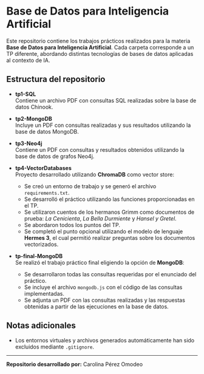 # Base de Datos para Inteligencia Artificial

Este repositorio contiene los trabajos prácticos realizados para la materia **Base de Datos para Inteligencia Artificial**. Cada carpeta corresponde a un TP diferente, abordando distintas tecnologías de bases de datos aplicadas al contexto de IA.

## Estructura del repositorio

- **tp1-SQL**  
  Contiene un archivo PDF con consultas SQL realizadas sobre la base de datos Chinook.

- **tp2-MongoDB**  
  Incluye un PDF con consultas realizadas y sus resultados utilizando la base de datos MongoDB.

- **tp3-Neo4j**  
  Contiene un PDF con consultas y resultados obtenidos utilizando la base de datos de grafos Neo4j.

- **tp4-VectorDatabases**  
  Proyecto desarrollado utilizando **ChromaDB** como vector store:

  - Se creó un entorno de trabajo y se generó el archivo `requirements.txt`.
  - Se desarrolló el práctico utilizando las funciones proporcionadas en el TP.
  - Se utilizaron cuentos de los hermanos Grimm como documentos de prueba: _La Cenicienta_, _La Bella Durmiente_ y _Hansel y Gretel_.
  - Se abordaron todos los puntos del TP.
  - Se completó el punto opcional utilizando el modelo de lenguaje **Hermes 3**, el cual permitió realizar preguntas sobre los documentos vectorizados.

- **tp-final-MongoDB**  
  Se realizó el trabajo práctico final eligiendo la opción de **MongoDB**:

  - Se desarrollaron todas las consultas requeridas por el enunciado del práctico.
  - Se incluye el archivo `mongodb.js` con el código de las consultas implementadas.
  - Se adjunta un PDF con las consultas realizadas y las respuestas obtenidas a partir de las ejecuciones en la base de datos.

## Notas adicionales

- Los entornos virtuales y archivos generados automáticamente han sido excluidos mediante `.gitignore`.

---

**Repositorio desarrollado por:** Carolina Pérez Omodeo
